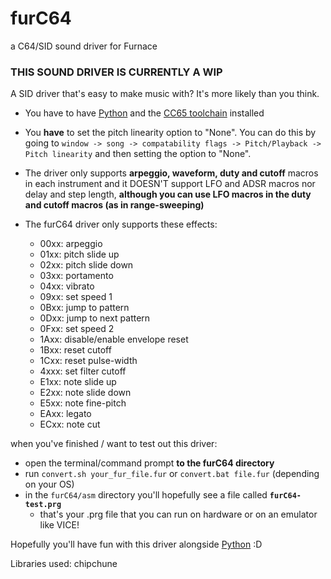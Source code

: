 # furC64
a C64/SID sound driver for Furnace

### **THIS SOUND DRIVER IS CURRENTLY A WIP**

A SID driver that's easy to make music with? It's more likely than you think.

* You have to have [Python](https://www.python.org/) and the [CC65 toolchain](https://cc65.github.io/) installed
* You **have** to set the pitch linearity option to "None". You can do this by going to `window -> song -> compatability flags -> Pitch/Playback -> Pitch linearity` and then setting the option to "None".

* The driver only supports **arpeggio, waveform, duty and cutoff** macros in each instrument and it DOESN'T support LFO and ADSR macros nor delay and step length, **although you can use LFO macros in the duty and cutoff macros (as in range-sweeping)**

* The furC64 driver only supports these effects:
  * 00xx: arpeggio
  * 01xx: pitch slide up
  * 02xx: pitch slide down
  * 03xx: portamento
  * 04xx: vibrato
  * 09xx: set speed 1
  * 0Bxx: jump to pattern
  * 0Dxx: jump to next pattern
  * 0Fxx: set speed 2
  * 1Axx: disable/enable envelope reset
  * 1Bxx: reset cutoff
  * 1Cxx: reset pulse-width
  * 4xxx: set filter cutoff
  * E1xx: note slide up
  * E2xx: note slide down
  * E5xx: note fine-pitch
  * EAxx: legato
  * ECxx: note cut

when you've finished / want to test out this driver:
* open the terminal/command prompt **to the furC64 directory**
* run `convert.sh your_fur_file.fur` or `convert.bat file.fur` (depending on your OS)
* in the `furC64/asm` directory you'll hopefully see a file called **`furC64-test.prg`**
  * that's your .prg file that you can run on hardware or on an emulator like VICE!

Hopefully you'll have fun with this driver alongside [Python](https://github.com/AnnoyedArt1256/furNES) :D

Libraries used: chipchune

